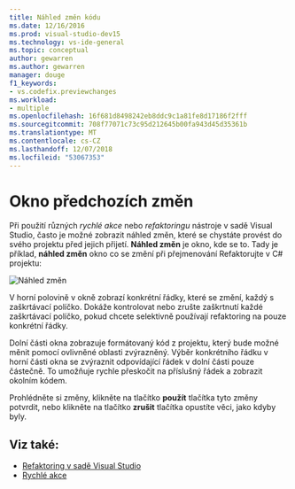 ```yaml
---
title: Náhled změn kódu
ms.date: 12/16/2016
ms.prod: visual-studio-dev15
ms.technology: vs-ide-general
ms.topic: conceptual
author: gewarren
ms.author: gewarren
manager: douge
f1_keywords:
- vs.codefix.previewchanges
ms.workload:
- multiple
ms.openlocfilehash: 16f681d8498242eb8ddc9c1a81fe8d17186f2fff
ms.sourcegitcommit: 708f77071c73c95d212645b00fa943d45d35361b
ms.translationtype: MT
ms.contentlocale: cs-CZ
ms.lasthandoff: 12/07/2018
ms.locfileid: "53067353"
---
```

# <a name="preview-changes-window"></a>Okno předchozích změn

Při použití různých *rychlé akce* nebo *refaktoringu* nástroje v sadě Visual Studio, často je možné zobrazit náhled změn, které se chystáte provést do svého projektu před jejich přijetí. **Náhled změn** je okno, kde se to.  Tady je příklad, **náhled změn** okno co se změní při přejmenování Refaktorujte v C# projektu:

![Náhled změn](media/previewchanges.png)

V horní polovině v okně zobrazí konkrétní řádky, které se změní, každý s zaškrtávací políčko. Dokáže kontrolovat nebo zrušte zaškrtnutí každé zaškrtávací políčko, pokud chcete selektivně používají refaktoring na pouze konkrétní řádky.

Dolní části okna zobrazuje formátovaný kód z projektu, který bude možné měnit pomocí ovlivněné oblasti zvýrazněný. Výběr konkrétního řádku v horní části okna se zvýraznit odpovídající řádek v dolní části pouze částečně. To umožňuje rychle přeskočit na příslušný řádek a zobrazit okolním kódem.

Prohlédněte si změny, klikněte na tlačítko **použít** tlačítka tyto změny potvrdit, nebo klikněte na tlačítko **zrušit** tlačítka opustíte věci, jako kdyby byly.

## <a name="see-also"></a>Viz také:

- [Refaktoring v sadě Visual Studio](../ide/refactoring-in-visual-studio.md)
- [Rychlé akce](../ide/quick-actions.md)
